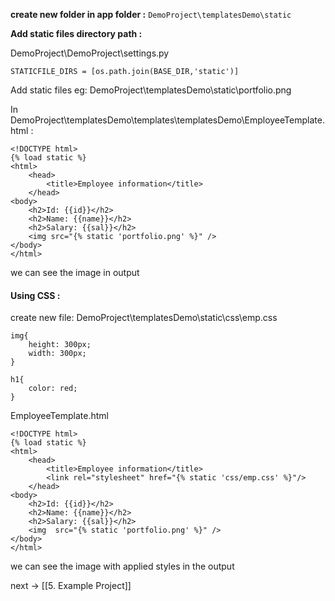 **create new folder in app folder :**
`DemoProject\templatesDemo\static`

**Add static files directory path :**

DemoProject\DemoProject\settings.py
```
STATICFILE_DIRS = [os.path.join(BASE_DIR,'static')]
```

Add static files 
eg: DemoProject\templatesDemo\static\portfolio.png

In DemoProject\templatesDemo\templates\templatesDemo\EmployeeTemplate.html :
```
<!DOCTYPE html>
{% load static %}
<html>
    <head>
        <title>Employee information</title>
    </head>
<body>
    <h2>Id: {{id}}</h2>
    <h2>Name: {{name}}</h2>
    <h2>Salary: {{sal}}</h2>
    <img src="{% static 'portfolio.png' %}" />
</body>
</html>
```

we can see the image in output

#### Using CSS :

create new file: DemoProject\templatesDemo\static\css\emp.css
```
img{
    height: 300px;
    width: 300px;
}
  
h1{
    color: red;
}
```

EmployeeTemplate.html
```
<!DOCTYPE html>
{% load static %}
<html>
    <head>
        <title>Employee information</title>
        <link rel="stylesheet" href="{% static 'css/emp.css' %}"/>
    </head>
<body>
    <h2>Id: {{id}}</h2>
    <h2>Name: {{name}}</h2>
    <h2>Salary: {{sal}}</h2>
    <img  src="{% static 'portfolio.png' %}" />
</body>
</html>
```

we can see the image with applied styles in the output

next -> [[5. Example Project]]